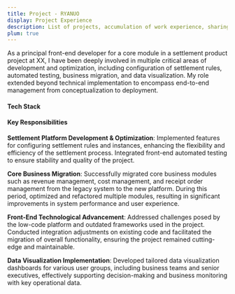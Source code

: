 ```yaml
---
title: Project - RYANUO
display: Project Experience
description: List of projects, accumulation of work experience, sharing of front-end development expertise
plum: true
---
```


<Company
title="Digital Engine"
link="https://www.digital-engine.com/"
imageSrc="https://gw.alipayobjects.com/os/q/cms/images/liimnli4/de983eb5-3913-4689-b445-82728a5bfbe6_w216_h178.png"
timeRange="Aug 2022 - Present" />

As a principal front-end developer for a core module in a settlement product project at XX, I have been deeply involved in multiple critical areas of development and optimization, including configuration of settlement rules, automated testing, business migration, and data visualization. My role extended beyond technical implementation to encompass end-to-end management from conceptualization to deployment.

#### Tech Stack

<TechStack :techStack='[
  {icon:"i-ion-logo-react",name:"React"},
  {icon:"i-ph-file-ts-light",name:"TypeScript"},
  {icon:"i-material-symbols-light-humidity-mid",name:"Umi"},
  {icon:"i-devicon-plain-playwright",name:"Playwright"},
]'/>

#### Key Responsibilities

**Settlement Platform Development & Optimization**: Implemented features for configuring settlement rules and instances, enhancing the flexibility and efficiency of the settlement process. Integrated front-end automated testing to ensure stability and quality of the project.

**Core Business Migration**: Successfully migrated core business modules such as revenue management, cost management, and receipt order management from the legacy system to the new platform. During this period, optimized and refactored multiple modules, resulting in significant improvements in system performance and user experience.

**Front-End Technological Advancement**: Addressed challenges posed by the low-code platform and outdated frameworks used in the project. Conducted integration adjustments on existing code and facilitated the migration of overall functionality, ensuring the project remained cutting-edge and maintainable.

**Data Visualization Implementation**: Developed tailored data visualization dashboards for various user groups, including business teams and senior executives, effectively supporting decision-making and business monitoring with key operational data.
